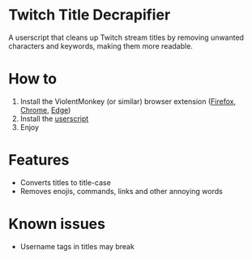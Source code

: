 # Twitch Title Decrapifier
A userscript that cleans up Twitch stream titles by removing unwanted characters and keywords, making them more readable.

# How to
1. Install the ViolentMonkey (or similar) browser extension ([Firefox](https://addons.mozilla.org/en-US/firefox/addon/violentmonkey/), [Chrome](https://chromewebstore.google.com/detail/violentmonkey/jinjaccalgkegednnccohejagnlnfdag), [Edge](https://microsoftedge.microsoft.com/addons/detail/violentmonkey/eeagobfjdenkkddmbclomhiblgggliao))
2. Install the [userscript](https://github.com/BillyCool/UserScripts/raw/master/Twitch-Title-Decrapifier/twitch-title-decrapifier.user.js)
3. Enjoy

# Features
* Converts titles to title-case
* Removes enojis, commands, links and other annoying words

# Known issues
* Username tags in titles may break